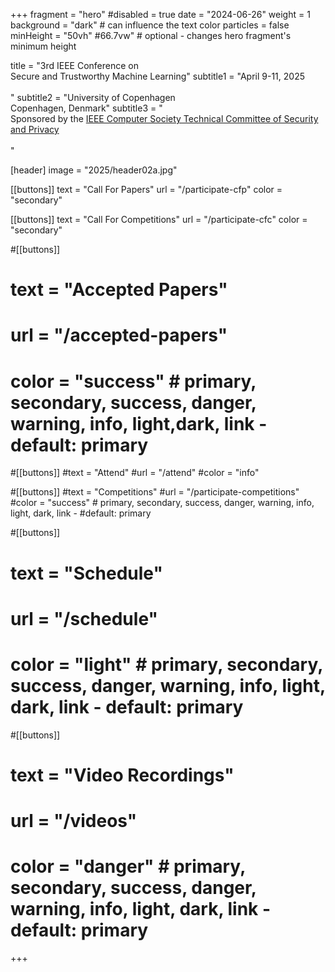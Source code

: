 +++
fragment = "hero"
#disabled = true
date = "2024-06-26"
weight = 1
background = "dark" # can influence the text color
particles = false
minHeight = "50vh" #66.7vw" # optional - changes hero fragment's minimum height

title = "3rd IEEE Conference on<br>Secure and Trustworthy Machine Learning"
subtitle1 = "April 9-11, 2025<br><br>"
subtitle2 = "University of Copenhagen<br>Copenhagen, Denmark"
subtitle3 = "<br>Sponsored by the [IEEE Computer Society Technical Committee of Security and Privacy](https://www.ieee-security.org/)<br><br>"

[header]
  image = "2025/header02a.jpg"

[[buttons]]
text = "Call For Papers"
url = "/participate-cfp"
color = "secondary"

[[buttons]]
text = "Call For Competitions"
url = "/participate-cfc"
color = "secondary" 

#[[buttons]]
#  text = "Accepted Papers"
#  url = "/accepted-papers"
#  color = "success" # primary, secondary, success, danger, warning, info, light,dark, link - default: primary
  
#[[buttons]]
#text = "Attend"
#url = "/attend"
#color = "info"

#[[buttons]]
#text = "Competitions"
#url = "/participate-competitions"
#color = "success" # primary, secondary, success, danger, warning, info, light, dark, link - #default: primary


#[[buttons]]
#  text = "Schedule"
#  url = "/schedule"
#  color = "light" # primary, secondary, success, danger, warning, info, light, dark, link - default: primary

#[[buttons]]
#  text = "Video Recordings"
#  url = "/videos"
#  color = "danger" # primary, secondary, success, danger, warning, info, light, dark, link - default: primary

+++
